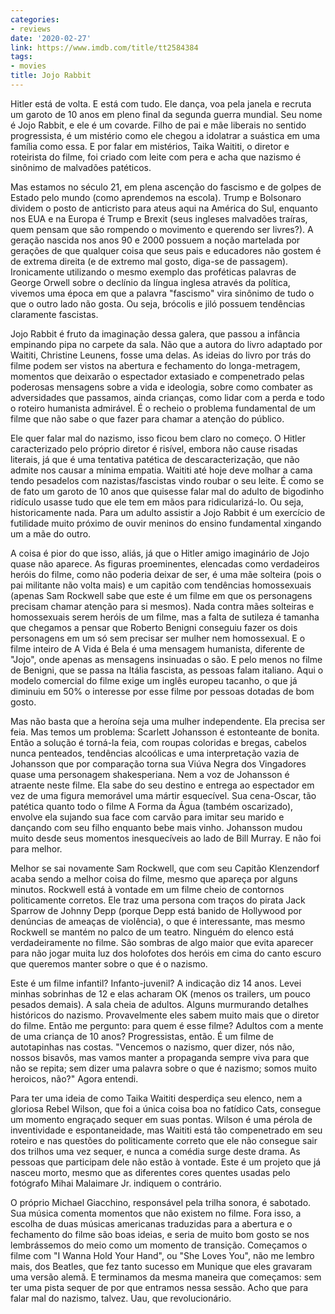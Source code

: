 ```yaml
---
categories:
- reviews
date: '2020-02-27'
link: https://www.imdb.com/title/tt2584384
tags:
- movies
title: Jojo Rabbit
---
```


Hitler está de volta. E está com tudo. Ele dança, voa pela janela e recruta um garoto de 10 anos em pleno final da segunda guerra mundial. Seu nome é Jojo Rabbit, e ele é um covarde. Filho de pai e mãe liberais no sentido progressista, é um mistério como ele chegou a idolatrar a suástica em uma família como essa. E por falar em mistérios, Taika Waititi, o diretor e roteirista do filme, foi criado com leite com pera e acha que nazismo é sinônimo de malvadões patéticos.

Mas estamos no século 21, em plena ascenção do fascismo e de golpes de Estado pelo mundo (como aprendemos na escola). Trump e Bolsonaro dividem o posto de anticristo para ateus aqui na América do Sul, enquanto nos EUA e na Europa é Trump e Brexit (seus ingleses malvadões traíras, quem pensam que são rompendo o movimento e querendo ser livres?). A geração nascida nos anos 90 e 2000 possuem a noção martelada por gerações de que qualquer coisa que seus pais e educadores não gostem é de extrema direita (e de extremo mal gosto, diga-se de passagem). Ironicamente utilizando o mesmo exemplo das proféticas palavras de George Orwell sobre o declínio da língua inglesa através da política, vivemos uma época em que a palavra "fascismo" vira sinônimo de tudo o que o outro lado não gosta. Ou seja, brócolis e jiló possuem tendências claramente fascistas.

Jojo Rabbit é fruto da imaginação dessa galera, que passou a infância empinando pipa no carpete da sala. Não que a autora do livro adaptado por Waititi, Christine Leunens, fosse uma delas. As ideias do livro por trás do filme podem ser vistos na abertura e fechamento do longa-metragem, momentos que deixarão o espectador extasiado e compenetrado pelas poderosas mensagens sobre a vida e ideologia, sobre como combater as adversidades que passamos, ainda crianças, como lidar com a perda e todo o roteiro humanista admirável. É o recheio o problema fundamental de um filme que não sabe o que fazer para chamar a atenção do público.

Ele quer falar mal do nazismo, isso ficou bem claro no começo. O Hitler caracterizado pelo próprio diretor é risível, embora não cause risadas literais, já que é uma tentativa patética de descaracterização, que não admite nos causar a mínima empatia. Waititi até hoje deve molhar a cama tendo pesadelos com nazistas/fascistas vindo roubar o seu leite. É como se de fato um garoto de 10 anos que quisesse falar mal do adulto de bigodinho ridículo usasse tudo que ele tem em mãos para ridicularizá-lo. Ou seja, historicamente nada. Para um adulto assistir a Jojo Rabbit é um exercício de futilidade muito próximo de ouvir meninos do ensino fundamental xingando um a mãe do outro.

A coisa é pior do que isso, aliás, já que o Hitler amigo imaginário de Jojo quase não aparece. As figuras proeminentes, elencadas como verdadeiros heróis do filme, como não poderia deixar de ser, é uma mãe solteira (pois o pai militante não volta mais) e um capitão com tendências homossexuais (apenas Sam Rockwell sabe que este é um filme em que os personagens precisam chamar atenção para si mesmos). Nada contra mães solteiras e homossexuais serem heróis de um filme, mas a falta de sutileza é tamanha que chegamos a pensar que Roberto Benigni conseguiu fazer os dois personagens em um só sem precisar ser mulher nem homossexual. E o filme inteiro de A Vida é Bela é uma mensagem humanista, diferente de "Jojo", onde apenas as mensagens insinuadas o são. E pelo menos no filme de Benigni, que se passa na Itália fascista, as pessoas falam italiano. Aqui o modelo comercial do filme exige um inglês europeu tacanho, o que já diminuiu em 50% o interesse por esse filme por pessoas dotadas de bom gosto.

Mas não basta que a heroína seja uma mulher independente. Ela precisa ser feia. Mas temos um problema: Scarlett Johansson é estonteante de bonita. Então a solução é torná-la feia, com roupas coloridas e bregas, cabelos nunca penteados, tendências alcoólicas e uma interpretação vazia de Johansson que por comparação torna sua Viúva Negra dos Vingadores quase uma personagem shakesperiana. Nem a voz de Johansson é atraente neste filme. Ela sabe do seu destino e entrega ao espectador em vez de uma figura memorável uma mártir esquecível. Sua cena-Oscar, tão patética quanto todo o filme A Forma da Água (também oscarizado), envolve ela sujando sua face com carvão para imitar seu marido e dançando com seu filho enquanto bebe mais vinho. Johansson mudou muito desde seus momentos inesquecíveis ao lado de Bill Murray. E não foi para melhor.

Melhor se sai novamente Sam Rockwell, que com seu Capitão Klenzendorf acaba sendo a melhor coisa do filme, mesmo que apareça por alguns minutos. Rockwell está à vontade em um filme cheio de contornos politicamente corretos. Ele traz uma persona com traços do pirata Jack Sparrow de Johnny Depp (porque Depp está banido de Hollywood por denúncias de ameaças de violência), o que é interessante, mas mesmo Rockwell se mantém no palco de um teatro. Ninguém do elenco está verdadeiramente no filme. São sombras de algo maior que evita aparecer para não jogar muita luz dos holofotes dos heróis em cima do canto escuro que queremos manter sobre o que é o nazismo.

Este é um filme infantil? Infanto-juvenil? A indicação diz 14 anos. Levei minhas sobrinhas de 12 e elas acharam OK (menos os trailers, um pouco pesados demais). A sala cheia de adultos. Alguns murmurando detalhes históricos do nazismo. Provavelmente eles sabem muito mais que o diretor do filme. Então me pergunto: para quem é esse filme? Adultos com a mente de uma criança de 10 anos? Progressistas, então. É um filme de autotapinhas nas costas. "Vencemos o nazismo, quer dizer, nós não, nossos bisavôs, mas vamos manter a propaganda sempre viva para que não se repita; sem dizer uma palavra sobre o que é nazismo; somos muito heroicos, não?" Agora entendi.

Para ter uma ideia de como Taika Waititi desperdiça seu elenco, nem a gloriosa Rebel Wilson, que foi a única coisa boa no fatídico Cats, consegue um momento engraçado sequer em suas pontas. Wilson é uma pérola de inventividade e espontaneidade, mas Waititi está tão compenetrado em seu roteiro e nas questões do politicamente correto que ele não consegue sair dos trilhos uma vez sequer, e nunca a comédia surge deste drama. As pessoas que participam dele não estão à vontade. Este é um projeto que já nasceu morto, mesmo que as diferentes cores quentes usadas pelo fotógrafo Mihai Malaimare Jr. indiquem o contrário.

O próprio Michael Giacchino, responsável pela trilha sonora, é sabotado. Sua música comenta momentos que não existem no filme. Fora isso, a escolha de duas músicas americanas traduzidas para a abertura e o fechamento do filme são boas ideias, e seria de muito bom gosto se nos lembrássemos do meio como um momento de transição. Começamos o filme com "I Wanna Hold Your Hand", ou "She Loves You", não me lembro mais, dos Beatles, que fez tanto sucesso em Munique que eles gravaram uma versão alemã. E terminamos da mesma maneira que começamos: sem ter uma pista sequer de por que entramos nessa sessão. Acho que para falar mal do nazismo, talvez. Uau, que revolucionário.
